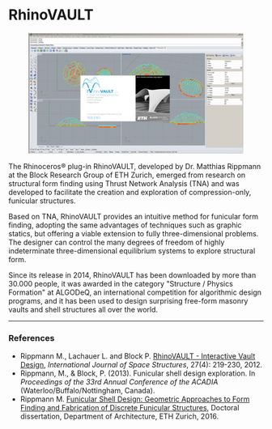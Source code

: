# RhinoVAULT

<figure><img src="../.gitbook/assets/RV_splash_original.png" alt=""><figcaption></figcaption></figure>

The Rhinoceros® plug-in RhinoVAULT, developed by Dr. Matthias Rippmann at the Block Research Group of ETH Zurich, emerged from research on structural form finding using Thrust Network Analysis (TNA) and was developed to facilitate the creation and exploration of compression-only, funicular structures.

Based on TNA, RhinoVAULT provides an intuitive method for funicular form finding, adopting the same advantages of techniques such as graphic statics, but offering a viable extension to fully three-dimensional problems. The designer can control the many degrees of freedom of highly indeterminate three-dimensional equilibrium systems to explore structural form.

Since its release in 2014, RhinoVAULT has been downloaded by more than 30.000 people, it was awarded in the category "Structure / Physics Formation" at ALGODeQ, an international competition for algorithmic design programs, and it has been used to design surprising free-form masonry vaults and shell structures all over the world.

***

### References

* Rippmann M., Lachauer L. and Block P. [RhinoVAULT - Interactive Vault Design](https://block.arch.ethz.ch/brg/publications/414), _International Journal of Space Structures_, 27(4): 219-230, 2012.
* Rippmann, M., & Block, P. (2013). Funicular shell design exploration. In _Proceedings of the 33rd Annual Conference of the ACADIA_ (Waterloo/Buffalo/Nottingham, Canada).
* Rippmann M. [Funicular Shell Design: Geometric Approaches to Form Finding and Fabrication of Discrete Funicular Structures](https://block.arch.ethz.ch/brg/publications/591), Doctoral dissertation, Department of Architecture, ETH Zurich, 2016.
